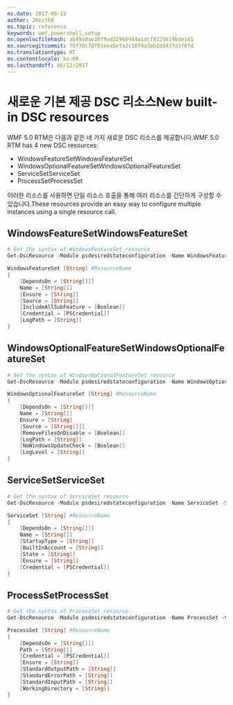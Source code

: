 ```yaml
---
ms.date: 2017-06-12
author: JKeithB
ms.topic: reference
keywords: wmf,powershell,setup
ms.openlocfilehash: ab49a0ae10f9ad32966944a1dcf8125619bde141
ms.sourcegitcommit: 75f70c7df01eea5e7a2c16f9a3ab1dd437a1f8fd
ms.translationtype: HT
ms.contentlocale: ko-KR
ms.lasthandoff: 06/12/2017
---
```

# <a name="new-built-in-dsc-resources"></a><span data-ttu-id="a0ded-102">새로운 기본 제공 DSC 리소스</span><span class="sxs-lookup"><span data-stu-id="a0ded-102">New built-in DSC resources</span></span>

<span data-ttu-id="a0ded-103">WMF 5.0 RTM은 다음과 같은 네 가지 새로운 DSC 리소스를 제공합니다.</span><span class="sxs-lookup"><span data-stu-id="a0ded-103">WMF 5.0 RTM has 4 new DSC resources:</span></span> 
* <span data-ttu-id="a0ded-104">WindowsFeatureSet</span><span class="sxs-lookup"><span data-stu-id="a0ded-104">WindowsFeatureSet</span></span>
* <span data-ttu-id="a0ded-105">WindowsOptionalFeatureSet</span><span class="sxs-lookup"><span data-stu-id="a0ded-105">WindowsOptionalFeatureSet</span></span>
* <span data-ttu-id="a0ded-106">ServiceSet</span><span class="sxs-lookup"><span data-stu-id="a0ded-106">ServiceSet</span></span>
* <span data-ttu-id="a0ded-107">ProcessSet</span><span class="sxs-lookup"><span data-stu-id="a0ded-107">ProcessSet</span></span> 

<span data-ttu-id="a0ded-108">이러한 리소스를 사용하면 단일 리소스 호출을 통해 여러 리소스를 간단하게 구성할 수 있습니다.</span><span class="sxs-lookup"><span data-stu-id="a0ded-108">These resources provide an easy way to configure multiple instances using a single resource call.</span></span>

## <a name="windowsfeatureset"></a><span data-ttu-id="a0ded-109">WindowsFeatureSet</span><span class="sxs-lookup"><span data-stu-id="a0ded-109">WindowsFeatureSet</span></span>

```powershell
# Get the syntax of WindowsFeatureSet resource
Get-DscResource -Module psdesiredstateconfiguration -Name WindowsFeatureSet -Syntax

WindowsFeatureSet [String] #ResourceName
{
    [DependsOn = [String[]]]
    Name = [String[]]
    [Ensure = [String]]
    [Source = [String]]
    [IncludeAllSubFeature = [Boolean]]
    [Credential = [PSCredential]]
    [LogPath = [String]]
}
```

## <a name="windowsoptionalfeatureset"></a><span data-ttu-id="a0ded-110">WindowsOptionalFeatureSet</span><span class="sxs-lookup"><span data-stu-id="a0ded-110">WindowsOptionalFeatureSet</span></span> 

```powershell
# Get the syntax of WindowsOptionalFeatureSet resource
Get-DscResource -Module psdesiredstateconfiguration -Name WindowsOptionalFeatureSet -Syntax

WindowsOptionalFeatureSet [String] #ResourceName
{
    [DependsOn = [String[]]]
    Name = [String[]]
    Ensure = [String]
    [Source = [String[]]]
    [RemoveFilesOnDisable = [Boolean]]
    [LogPath = [String]]
    [NoWindowsUpdateCheck = [Boolean]]
    [LogLevel = [String]]
}
```

## <a name="serviceset"></a><span data-ttu-id="a0ded-111">ServiceSet</span><span class="sxs-lookup"><span data-stu-id="a0ded-111">ServiceSet</span></span> 

```powershell
# Get the syntax of ServiceSet resource
Get-DscResource -Module psdesiredstateconfiguration -Name ServiceSet -Syntax

ServiceSet [String] #ResourceName
{
    [DependsOn = [String[]]]
    Name = [String[]]
    [StartupType = [String]]
    [BuiltInAccount = [String]]
    [State = [String]]
    [Ensure = [String]]
    [Credential = [PSCredential]]
}
```

## <a name="processset"></a><span data-ttu-id="a0ded-112">ProcessSet</span><span class="sxs-lookup"><span data-stu-id="a0ded-112">ProcessSet</span></span> 

```powershell
# Get the syntax of ProcessSet resource
Get-DscResource -Module psdesiredstateconfiguration -Name ProcessSet -Syntax

ProcessSet [String] #ResourceName
{
    [DependsOn = [String[]]]
    Path = [String[]]
    [Credential = [PSCredential]]
    [Ensure = [String]]
    [StandardOutputPath = [String]]
    [StandardErrorPath = [String]]
    [StandardInputPath = [String]]
    [WorkingDirectory = [String]]
}
```

